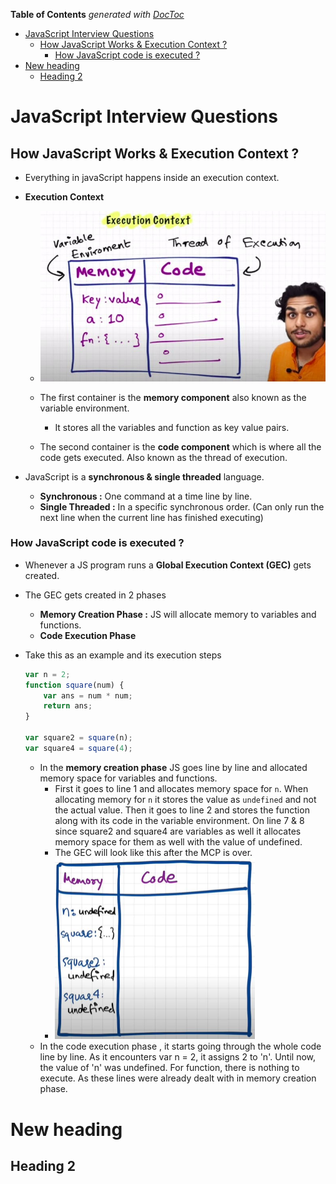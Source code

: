 <!-- START doctoc generated TOC please keep comment here to allow auto update -->
<!-- DON'T EDIT THIS SECTION, INSTEAD RE-RUN doctoc TO UPDATE -->
**Table of Contents**  *generated with [DocToc](https://github.com/thlorenz/doctoc)*

- [JavaScript Interview Questions](#javascript-interview-questions)
  - [How JavaScript Works & Execution Context ?](#how-javascript-works--execution-context-)
    - [How JavaScript code is executed ?](#how-javascript-code-is-executed-)
- [New heading](#new-heading)
  - [Heading 2](#heading-2)

<!-- END doctoc generated TOC please keep comment here to allow auto update -->

# JavaScript Interview Questions

## How JavaScript Works & Execution Context ?

-   Everything in javaScript happens inside an execution context.

-   **Execution Context**
    -   <img src="JavaScript%20Interview%20Questions.assets/execution-context.jpg" alt="Execution Context" style="zoom: 67%;" />
    
    -   The first container is the **memory component** also known as the variable environment.
        -   It stores all the variables and function as key value pairs.
    -   The second container is the **code component** which is where all the code gets executed. Also known as the thread of execution.
    
-   JavaScript is a **synchronous & single threaded** language.

    -   **Synchronous :** One command at a time line by line.
    -   **Single Threaded :** In a specific synchronous order. (Can only run the next line when the current line has finished executing)

### How JavaScript code is executed ?

-   Whenever a JS program runs a **Global Execution Context (GEC)** gets created.

-   The GEC gets created in 2 phases

    -   **Memory Creation Phase :** JS will allocate memory to variables and functions.
    -   **Code Execution Phase**

-   Take this as an example and its execution steps

    ```javascript
    var n = 2;
    function square(num) {
    	var ans = num * num;
    	return ans;
    }
    
    var square2 = square(n);
    var square4 = square(4);
    ```

    -   In the **memory creation phase** JS goes line by line and allocated memory space for variables and functions.
        -   First it goes to line 1 and allocates memory space for `n`. When allocating memory for `n` it stores the value as `undefined` and not the actual value. Then it goes to line 2 and stores the function along with its code in the variable environment. On line 7 & 8 since square2 and square4 are variables as well it allocates memory space for them as well with the value of undefined.
        -   The GEC will look like this after the MCP is over.
        -   <img src="JavaScript%20Interview%20Questions.assets/phase1.jpg" alt="Execution Context Phase 1" style="zoom:50%;" />
    -   In the code execution phase , it starts going through the whole code line by line. As it encounters var n = 2, it assigns 2 to 'n'. Until now, the value of 'n' was undefined. For function, there is nothing to execute. As these lines were already dealt with in memory creation phase.



# New heading

## Heading 2

